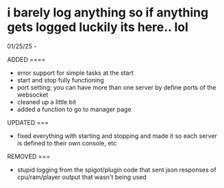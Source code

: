 # i barely log anything so if anything gets logged luckily its here.. lol

01/25/25 -

ADDED ====
 - error support for simple tasks at the start
 - start and stop fully functioning
 - port setting; you can have more than one server by define ports of the websocket
 - cleaned up a little bit
 - added a function to go to manager page

 UPDATED ===
 - fixed everything with starting and stopping and made it so each server is defined to their own console, etc

 REMOVED ===
 - stupid logging from the spigot/plugin code that sent json responses of cpu/ram/player output that wasn't being used